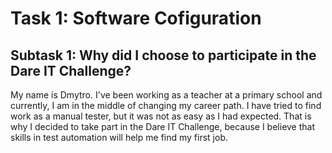 # Task 1: Software Cofiguration 
## Subtask 1: Why did I choose to participate in the Dare IT Challenge?
My name is Dmytro. I've been working as a teacher at a primary school
and currently, I am in the middle of changing my career path. I have tried 
to find work as a manual tester, but it was not as easy as I had expected.
That is why I decided to take part in the Dare IT Challenge, because
I believe that skills in test automation will help me find my first job.
